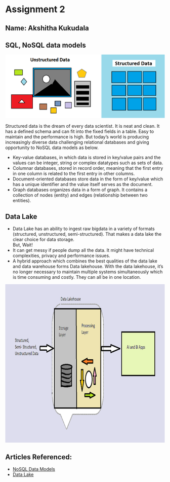 # **Assignment 2**
## **Name**: Akshitha Kukudala

## SQL, NoSQL data models
<p>
<img src="unstructured.PNG" width="300" height="200" />
<img src="structured1.png" width="200" height="200" />
  </p>
Structured data is the dream of every data scientist. It is neat and clean. It has a defined schema and can fit into the fixed fields in a table. Easy to maintain and the performance is high. But today’s world is producing increasingly diverse data challenging relational databases and giving opportunity to NoSQL data models as below.

* Key-value databases, in which data is stored in key/value pairs and the values can be integer, string or complex datatypes such as sets of data.
* Columnar databases, stored in record order, meaning that the first entry in one column is related to the first entry in other columns.
* Document-oriented databases store data in the form of key/value which has a unique identifier and the value itself serves as the document.
* Graph databases organizes data in a form of graph. It contains a collection of nodes (entity) and edges (relationship between two entities).

## Data Lake

* Data Lake has an ability to ingest raw bigdata in a variety of formats (structured, unstructured, semi-structured). That makes a data lake the clear choice for data storage. <br />
But, Wait!
* It can get messy if people dump all the data. It might have technical complexities, privacy and performance issues.
* A hybrid approach which combines the best qualities of the data lake and data warehouse forms Data lakehouse. With the data lakehouse, it’s no longer necessary to maintain multiple systems simultaneously which is time consuming and costly. They can all be in one location.

<img src="datalakehouse.png" width="900" height="500" />

## Articles Referenced:
* [NoSQL Data Models](https://www.digitalocean.com/community/tutorials/a-comparison-of-nosql-database-management-systems-and-models)
* [Data Lake](https://databricks.com/glossary/data-lake)

